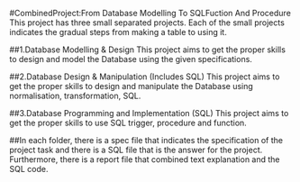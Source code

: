#CombinedProject:From Database Modelling To SQLFuction And Procedure
This project has three small separated projects. Each of the small projects indicates the gradual steps from making a table to using it.

##1.Database Modelling & Design
This project aims to get the proper skills to design and model the Database using the given specifications.

##2.Database Design & Manipulation (Includes SQL)
This project aims to get the proper skills to design and manipulate the Database using normalisation, transformation, SQL.

##3.Database Programming and Implementation (SQL)
This project aims to get the proper skills to use SQL trigger, procedure and function.

##In each folder, there is a spec file that indicates the specification of the project task and there is a SQL file that is the answer for the project. Furthermore, there is a report file that combined text explanation and the SQL code.

